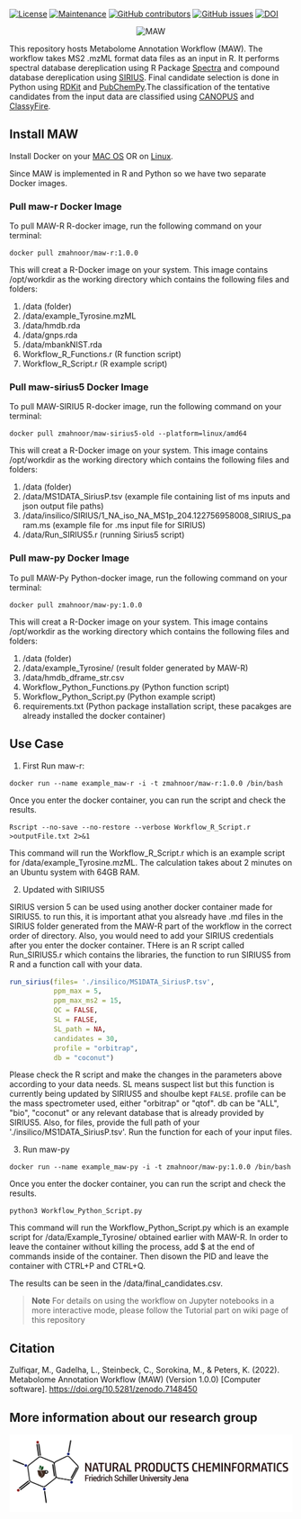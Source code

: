 [![License](https://img.shields.io/badge/License-MIT%202.0-blue.svg)](https://opensource.org/licenses/MIt)
[![Maintenance](https://img.shields.io/badge/Maintained%3F-yes-blue.svg)](https://GitHub.com/zmahnoor14/MAW/graphs/commit-activity)
[![GitHub contributors](https://img.shields.io/github/contributors/zmahnoor14/MAW.svg)](https://GitHub.com/zmahnoor14/MAW/graphs/contributors/)
[![GitHub issues](https://img.shields.io/github/issues/zmahnoor14/MAW.svg)](https://GitHub.com/zmahnoor14/MAW/issues/)
[![DOI](https://zenodo.org/badge/438345970.svg)](https://zenodo.org/badge/latestdoi/438345970)

<p align="center"><img width="528" alt="MAW" src="https://user-images.githubusercontent.com/30716951/168855653-ae2efaa1-cbaf-4215-a04e-13bcd88ac46f.png"></p>


This repository hosts Metabolome Annotation Workflow (MAW). The workflow takes MS2 .mzML format data files as an input in R. It performs spectral database dereplication using R Package [Spectra](https://rformassspectrometry.github.io/Spectra/) and compound database dereplication using [SIRIUS](https://bio.informatik.uni-jena.de/software/sirius/). Final candidate selection is done in Python using [RDKit](https://www.rdkit.org/) and [PubChemPy](https://pubchempy.readthedocs.io/en/latest/).The classification of the tentative candidates from the input data are classified using [CANOPUS](https://bio.informatik.uni-jena.de/software/canopus/) and [ClassyFire](http://classyfire.wishartlab.com/).

## Install MAW

Install Docker on your [MAC OS](https://www.docker.com/get-started/) OR on [Linux](https://docs.docker.com/engine/install/ubuntu/). <br>

Since MAW is implemented in R and Python so we have two separate Docker images. 

### Pull maw-r Docker Image
To pull MAW-R R-docker image, run the following command on your terminal:
```
docker pull zmahnoor/maw-r:1.0.0
```
This will creat a R-Docker image on your system. This image contains /opt/workdir as the working directory which contains the following files and folders:
<br>
1. /data (folder)
2. /data/example_Tyrosine.mzML
3. /data/hmdb.rda
4. /data/gnps.rda
5. /data/mbankNIST.rda
6. Workflow_R_Functions.r (R function script)
7. Workflow_R_Script.r (R example script)


### Pull maw-sirius5 Docker Image
To pull MAW-SIRIU5 R-docker image, run the following command on your terminal:
```
docker pull zmahnoor/maw-sirius5-old --platform=linux/amd64
```
This will creat a R-Docker image on your system. This image contains /opt/workdir as the working directory which contains the following files and folders:
<br>
1. /data (folder)
2. /data/MS1DATA_SiriusP.tsv (example file containing list of ms inputs and json output file paths)
3. /data/insilico/SIRIUS/1_NA_iso_NA_MS1p_204.122756958008_SIRIUS_param.ms (example file for .ms input file for SIRIUS)
4. /data/Run_SIRIUS5.r (running Sirius5 script) <br>

### Pull maw-py Docker Image
To pull MAW-Py Python-docker image, run the following command on your terminal:
```
docker pull zmahnoor/maw-py:1.0.0
```
This will creat a R-Docker image on your system. This image contains /opt/workdir as the working directory which contains the following files and folders:
1. /data (folder) 
2. /data/example_Tyrosine/ (result folder generated by MAW-R)
3. /data/hmdb_dframe_str.csv
4. Workflow_Python_Functions.py (Python function script)
5. Workflow_Python_Script.py (Python example script)
6. requirements.txt (Python package installation script, these pacakges are already installed the docker container) <br>

## Use Case

1. First Run maw-r:

```
docker run --name example_maw-r -i -t zmahnoor/maw-r:1.0.0 /bin/bash
```
Once you enter the docker container, you can run the script and check the results.
```
Rscript --no-save --no-restore --verbose Workflow_R_Script.r >outputFile.txt 2>&1
```
This command will run the Workflow_R_Script.r which is an example script for /data/example_Tyrosine.mzML. The calculation takes about 2 minutes on an Ubuntu system with 64GB RAM.

2. Updated with SIRIUS5

SIRIUS version 5 can be used using another docker container made for SIRIUS5. to run this, it is important athat you alsready have .md files in the SIRIUS folder generated from the MAW-R part of the workflow in the correct order of directory. Also, you would need to add your SIRIUS credentials after you enter the docker container. THere is an R script called Run_SIRIUS5.r which contains the libraries, the function to run SIRIUS5 from R and a function call with your data. 

```R
run_sirius(files= './insilico/MS1DATA_SiriusP.tsv',
           ppm_max = 5, 
           ppm_max_ms2 = 15, 
           QC = FALSE, 
           SL = FALSE, 
           SL_path = NA, 
           candidates = 30, 
           profile = "orbitrap", 
           db = "coconut")
```

Please check the R script and make the changes in the parameters above according to your data needs. SL means suspect list but this function is currently being updated by SIRIUS5 and shoulbe kept ```FALSE```. profile can be the mass spectrometer used, either "orbitrap" or "qtof". db can be "ALL", "bio", "coconut" or any relevant database that is already provided by SIRIUS5. Also, for files, provide the full path of your './insilico/MS1DATA_SiriusP.tsv'. Run the function for each of your input files.

3. Run maw-py
```
docker run --name example_maw-py -i -t zmahnoor/maw-py:1.0.0 /bin/bash
```
Once you enter the docker container, you can run the script and check the results.
```
python3 Workflow_Python_Script.py
```
This command will run the Workflow_Python_Script.py which is an example script for /data/Example_Tyrosine/ obtained earlier with MAW-R. In order to leave the container without killing the process, add $ at the end of commands inside of the container. Then disown the PID and leave the container with CTRL+P and CTRL+Q. <br>

The results can be seen in the /data/final_candidates.csv.
<br>

> **Note**
> For details on using the workflow on Jupyter notebooks in a more interactive mode, please follow the Tutorial part on wiki page of this repository

## Citation
Zulfiqar, M., Gadelha, L., Steinbeck, C., Sorokina, M., & Peters, K. (2022). Metabolome Annotation Workflow (MAW) (Version 1.0.0) [Computer software]. https://doi.org/10.5281/zenodo.7148450

## More information about our research group

[![GitHub Logo](https://github.com/Kohulan/DECIMER-Image-to-SMILES/blob/master/assets/CheminfGit.png?raw=true)](https://cheminf.uni-jena.de)
